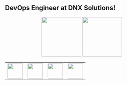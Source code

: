 ## DevOps Engineer at DNX Solutions!
<div align="center">
  <a href="https://github.com/pietromarmelo">
    <img height="130em" src="https://github-readme-stats.vercel.app/api?username=pietromarmelo&show_icons=true&theme=algolia&include_all_commits=true&count_private=true&title=Pietro Marmelo"/>
  <img height="130em" src="https://github-readme-stats.vercel.app/api/top-langs/?username=pietromarmelo&layout=compact&langs_count=4&theme=algolia"/>
</div>

<div align="center">
<table>
    <tbody>
        <tr>
            <td><a href="https://www.terraform.io/">
            <img height="50" src="https://www.vectorlogo.zone/logos/terraformio/terraformio-ar21.svg" />
            </a></td>
            <td><a href="https://www.docker.com/">
            <img height="50" src="https://www.vectorlogo.zone/logos/docker/docker-official.svg" />
            </a></td>
            <td><a href="https://www.gnu.org/software/bash/">
            <img height="50" src="https://www.vectorlogo.zone/logos/gnu_bash/gnu_bash-official.svg"/>
            </a></td>
            <td><a href="https://aws.amazon.com/cloudformation/">
            <img height="50" src="https://www.vectorlogo.zone/logos/amazon_cloudformation/amazon_cloudformation-ar21.svg"/>
            </a></td>
        </tr>
    </tbody>
</table>
</div>
